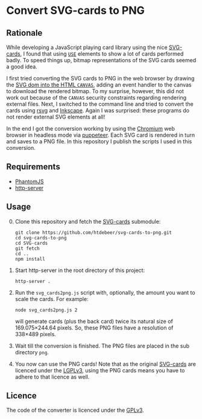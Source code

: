 # Convert SVG-cards to PNG

## Rationale

While developing a JavaScript playing card library using the nice
[SVG-cards](https://github.com/htdebeer/SVG-cards), I found that using
[`USE`](https://developer.mozilla.org/en/docs/Web/SVG/Element/use) elements to
show a lot of cards performed badly. To speed things up, bitmap
representations of the SVG cards seemed a good idea. 

I first tried converting the SVG cards to PNG in the web browser by drawing
the [SVG dom into the HTML
`CANVAS`](https://developer.mozilla.org/en-US/docs/Web/API/Canvas_API/Drawing_DOM_objects_into_a_canvas),
adding an event handler to the canvas to download the rendered bitmap. To my
surprise, however, this did not work out because of the `CANVAS` security
constraints regarding rendering external files. Next, I switched to the
command line and tried to convert the cards using
[rsvg](https://developer.gnome.org/rsvg/2.40/) and
[Inkscape](https://inkscape.org/en/). Again I was surprised: these programs do
not render external SVG elements at all! 

In the end I got the conversion working by using the
[Chromium](https://www.chromium.org/) web browser in headless mode via
[puppeteer](https://github.com/GoogleChrome/puppeteer). Each SVG card is
rendered in turn and saves to a PNG file. In this repository I publish the
scripts I used in this conversion.

## Requirements

- [PhantomJS](http://phantomjs.org/)
- [http-server](https://github.com/indexzero/http-server)

## Usage

0.  Clone this repository and fetch the
    [SVG-cards](https://github.com/htdebeer/SVG-cards) submodule:

        git clone https://github.com/htdebeer/svg-cards-to-png.git
        cd svg-cards-to-png
        cd SVG-cards
        git fetch
        cd ..
        npm install

1.  Start http-server in the root directory of this project:

        http-server .

2.  Run the `svg_cards2png.js` script with, optionally, the
    amount you want to scale the cards. For example:

        node svg_cards2png.js 2

    will generate cards (plus the back card) twice its natural size of
    169.075×244.64 pixels. So, these PNG files have a resolution of 338×489
    pixels.

3.  Wait till the conversion is finished. The PNG files are placed in the sub
    directory `png`.

5.  You now can use the PNG cards! Note that as the original
    [SVG-cards](https://github.com/htdebeer/SVG-cards) are licenced under the
    [LGPLv3](https://www.gnu.org/licenses/lgpl-3.0.en.html), using the PNG
    cards means you have to adhere to that licence as well.

## Licence

The code of the converter is licenced under the
[GPLv3](https://www.gnu.org/licenses/gpl-3.0.en.html).
